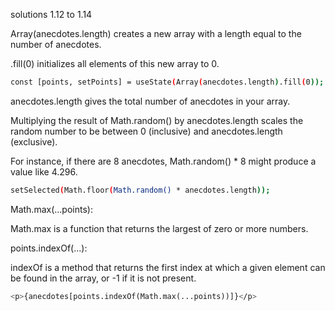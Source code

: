 solutions
1.12 to 1.14

Array(anecdotes.length) creates a new array with a length equal to the number of anecdotes.

.fill(0) initializes all elements of this new array to 0.

```bash
const [points, setPoints] = useState(Array(anecdotes.length).fill(0));
```


anecdotes.length gives the total number of anecdotes in your array.

Multiplying the result of Math.random() by anecdotes.length scales the random number to be between 0 (inclusive) and anecdotes.length (exclusive).

For instance, if there are 8 anecdotes, Math.random() * 8 might produce a value like 4.296.

```bash
setSelected(Math.floor(Math.random() * anecdotes.length));
```

Math.max(...points):

Math.max is a function that returns the largest of zero or more numbers.

points.indexOf(...):

indexOf is a method that returns the first index at which a given element can be found in the array, or -1 if it is not present.

```bash
<p>{anecdotes[points.indexOf(Math.max(...points))]}</p>

```
